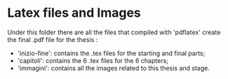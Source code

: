 # Latex files and Images
Under this folder there are all the files that compiled with 'pdflatex' create the final .pdf file for the thesis :
- 'inizio-fine': contains the .tex files for the starting and final parts;
- 'capitoli': contains the 6 .tex files for the 6 chapters;
- 'immagini': contains all the images related to this thesis and stage.
